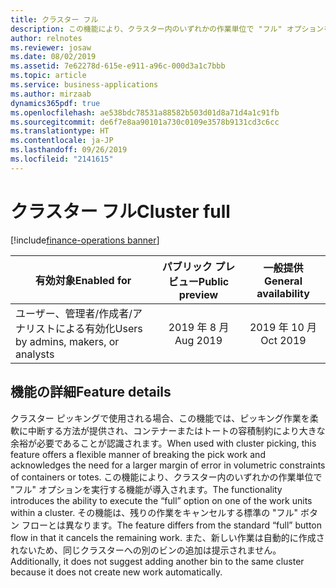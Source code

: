 ```yaml
---
title: クラスター フル
description: この機能により、クラスター内のいずれかの作業単位で "フル" オプションを処理し、クラスター位置をフルとして宣言できるようになります。
author: relnotes
ms.reviewer: josaw
ms.date: 08/02/2019
ms.assetid: 7e62278d-615e-e911-a96c-000d3a1c7bbb
ms.topic: article
ms.service: business-applications
ms.author: mirzaab
dynamics365pdf: true
ms.openlocfilehash: ae538bdc78531a88582b503d01d8a71d4a1c91fb
ms.sourcegitcommit: de6f7e8aa90101a730c0109e3578b9131cd3c6cc
ms.translationtype: HT
ms.contentlocale: ja-JP
ms.lasthandoff: 09/26/2019
ms.locfileid: "2141615"
---
```

# <a name="cluster-full"></a><span data-ttu-id="56fde-103">クラスター フル</span><span class="sxs-lookup"><span data-stu-id="56fde-103">Cluster full</span></span>
[!include[finance-operations banner](../includes/finance-operations.md)]

| <span data-ttu-id="56fde-104">有効対象</span><span class="sxs-lookup"><span data-stu-id="56fde-104">Enabled for</span></span>    |  <span data-ttu-id="56fde-105">パブリック プレビュー</span><span class="sxs-lookup"><span data-stu-id="56fde-105">Public preview</span></span> | <span data-ttu-id="56fde-106">一般提供</span><span class="sxs-lookup"><span data-stu-id="56fde-106">General availability</span></span> | 
| ---------- | :----------: |:----------: |
|<span data-ttu-id="56fde-107">ユーザー、管理者/作成者/アナリストによる有効化</span><span class="sxs-lookup"><span data-stu-id="56fde-107">Users by admins, makers, or analysts</span></span>|<span data-ttu-id="56fde-108">2019 年 8 月</span><span class="sxs-lookup"><span data-stu-id="56fde-108">Aug 2019</span></span>| <span data-ttu-id="56fde-109">2019 年 10 月</span><span class="sxs-lookup"><span data-stu-id="56fde-109">Oct 2019</span></span>|






## <a name="feature-details"></a><span data-ttu-id="56fde-110">機能の詳細</span><span class="sxs-lookup"><span data-stu-id="56fde-110">Feature details</span></span>
<!--feature detail start -->
<span data-ttu-id="56fde-111">クラスター ピッキングで使用される場合、この機能では、ピッキング作業を柔軟に中断する方法が提供され、コンテナーまたはトートの容積制約により大きな余裕が必要であることが認識されます。</span><span class="sxs-lookup"><span data-stu-id="56fde-111">When used with cluster picking, this feature offers a flexible manner of breaking the pick work and acknowledges the need for a larger margin of error in volumetric constraints of containers or totes.</span></span> <span data-ttu-id="56fde-112">この機能により、クラスター内のいずれかの作業単位で "フル" オプションを実行する機能が導入されます。</span><span class="sxs-lookup"><span data-stu-id="56fde-112">The functionality introduces the ability to execute the “full” option on one of the work units within a cluster.</span></span> <span data-ttu-id="56fde-113">その機能は、残りの作業をキャンセルする標準の "フル" ボタン フローとは異なります。</span><span class="sxs-lookup"><span data-stu-id="56fde-113">The feature differs from the standard “full” button flow in that it cancels the remaining work.</span></span> <span data-ttu-id="56fde-114">また、新しい作業は自動的に作成されないため、同じクラスターへの別のビンの追加は提示されません。</span><span class="sxs-lookup"><span data-stu-id="56fde-114">Additionally, it does not suggest adding another bin to the same cluster because it does not create new work automatically.</span></span>
<!--feature detail end -->











